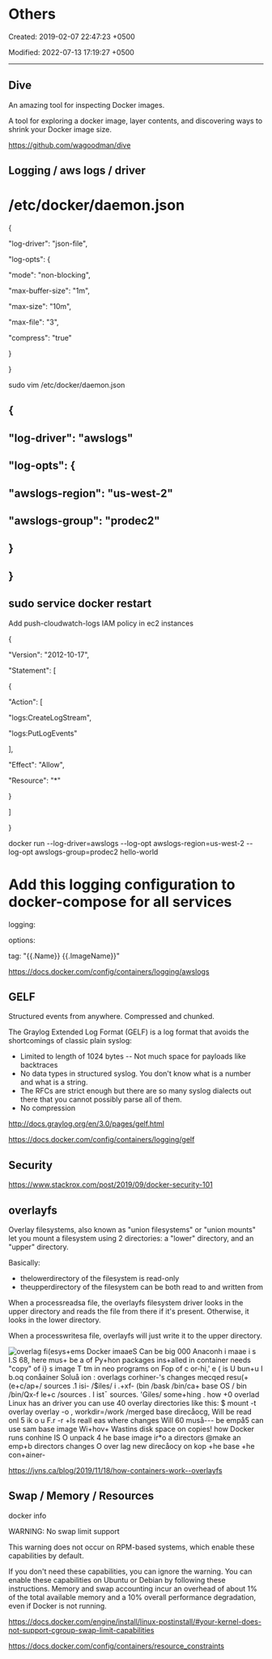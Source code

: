 # Others

Created: 2019-02-07 22:47:23 +0500

Modified: 2022-07-13 17:19:27 +0500

---

## Dive

An amazing tool for inspecting Docker images.

A tool for exploring a docker image, layer contents, and discovering ways to shrink your Docker image size.

<https://github.com/wagoodman/dive>

## Logging / aws logs / driver

# /etc/docker/daemon.json

{

"log-driver": "json-file",

"log-opts": {

"mode": "non-blocking",

"max-buffer-size": "1m",

"max-size": "10m",

"max-file": "3",

"compress": "true"

}

}

sudo vim /etc/docker/daemon.json

## {

## "log-driver": "awslogs"

## "log-opts": {

## "awslogs-region": "us-west-2"

## "awslogs-group": "prodec2"

## }

## }

## sudo service docker restart

Add push-cloudwatch-logs IAM policy in ec2 instances

{

"Version": "2012-10-17",

"Statement": [

{

"Action": [

"logs:CreateLogStream",

"logs:PutLogEvents"

],

"Effect": "Allow",

"Resource": "*"

}

]

}

docker run --log-driver=awslogs --log-opt awslogs-region=us-west-2 --log-opt awslogs-group=prodec2 hello-world

# Add this logging configuration to docker-compose for all services

logging:

options:

tag: "{{.Name}} {{.ImageName}}"

<https://docs.docker.com/config/containers/logging/awslogs>

## GELF

Structured events from anywhere. Compressed and chunked.

The Graylog Extended Log Format (GELF) is a log format that avoids the shortcomings of classic plain syslog:

- Limited to length of 1024 bytes -- Not much space for payloads like backtraces
- No data types in structured syslog. You don't know what is a number and what is a string.
- The RFCs are strict enough but there are so many syslog dialects out there that you cannot possibly parse all of them.
- No compression

<http://docs.graylog.org/en/3.0/pages/gelf.html>

<https://docs.docker.com/config/containers/logging/gelf>

## Security

<https://www.stackrox.com/post/2019/09/docker-security-101>

## overlayfs

Overlay filesystems, also known as "union filesystems" or "union mounts" let you mount a filesystem using 2 directories: a "lower" directory, and an "upper" directory.

Basically:

- thelowerdirectory of the filesystem is read-only
- theupperdirectory of the filesystem can be both read to and written from

When a processreadsa file, the overlayfs filesystem driver looks in the upper directory and reads the file from there if it's present. Otherwise, it looks in the lower directory.

When a processwritesa file, overlayfs will just write it to the upper directory.

![overlag fi(esys+ems Docker imaaeS Can be big 000 Anaconh i maae i s I.S 68, *here mus+ be a of Py+hon packages ins+alled in container needs "copy" of i} s image T tm in neo programs on Fop of c or-hi,' e ( is U bun+u I b.oq conåainer Soluå ion : overlags* corhiner-'s changes mecqed resu(+ (e+c/ap+/ sources .1 isi- /$iles/ i .+xf- (bin /bask /bin/ca+ base OS / bin /bin/Qx-f le+c /sources . I ist¯ sources. 'Giles/ some+hing . how +0 overlad Linux has an driver you can use 40 overlay directories like this: $ mount -t overlay overlay -o , workdir=/work /merged base direcåocg, Will be read onl 5 ik o u F.r -r +ls reall eas where changes Will 60 muså--- be empå5 can use sam base image Wi+hov+ Wastins disk space on copies! how Docker runs conhine IS O unpack 4 he base image ir*o a directors @make an emp+b directors changes O over lag new direcåocy on kop +he base +he con+ainer- ](../../media/DevOps-Docker-Others-image1.jpg)

<https://jvns.ca/blog/2019/11/18/how-containers-work--overlayfs>

## Swap / Memory / Resources

docker info

WARNING: No swap limit support

This warning does not occur on RPM-based systems, which enable these capabilities by default.

If you don't need these capabilities, you can ignore the warning. You can enable these capabilities on Ubuntu or Debian by following these instructions. Memory and swap accounting incur an overhead of about 1% of the total available memory and a 10% overall performance degradation, even if Docker is not running.

<https://docs.docker.com/engine/install/linux-postinstall/#your-kernel-does-not-support-cgroup-swap-limit-capabilities>

<https://docs.docker.com/config/containers/resource_constraints>
